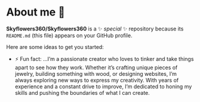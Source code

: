 # About me 👋


**Skyflowers360/Skyflowers360** is a ✨ _special_ ✨ repository because its `README.md` (this file) appears on your GitHub profile.

Here are some ideas to get you started:

- ⚡ Fun fact: ...I’m a passionate creator who loves to tinker and take things apart to see how they work. Whether it’s crafting unique pieces of jewelry, building something with wood, or designing websites, I’m always exploring new ways to express my creativity. With years of experience and a constant drive to improve, I’m dedicated to honing my skills and pushing the boundaries of what I can create. 

